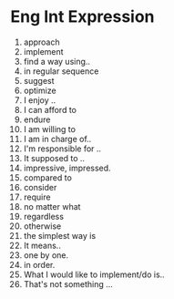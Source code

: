 
# Eng Int Expression

1. approach
2. implement
3. find a way using..
4. in regular sequence
5. suggest
6. optimize
7. I enjoy ..
8. I can afford to
9. endure
10. I am willing to
11. I am in charge of..
12. I'm responsible for ..
13. It supposed to ..
14. impressive, impressed.
15. compared to
16. consider
17. require
18. no matter what
19. regardless
20. otherwise
21. the simplest way is
22. It means..
23. one by one.
24. in order.
25. What I would like to implement/do is.. 
26. That's not something ...